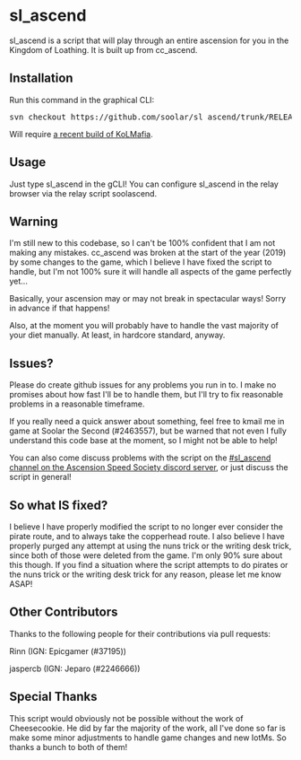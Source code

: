 # sl\_ascend

sl\_ascend is a script that will play through an entire ascension for you in the Kingdom of Loathing.
It is built up from cc\_ascend.

## Installation

Run this command in the graphical CLI:
<pre>
svn checkout https://github.com/soolar/sl_ascend/trunk/RELEASE/
</pre>
Will require [a recent build of KoLMafia](http://builds.kolmafia.us/job/Kolmafia/lastSuccessfulBuild/).

## Usage

Just type sl\_ascend in the gCLI! You can configure sl\_ascend in the relay browser via the relay
script soolascend.

## Warning

I'm still new to this codebase, so I can't be 100% confident that I am not making any mistakes.
cc\_ascend was broken at the start of the year (2019) by some changes to the game, which I believe
I have fixed the script to handle, but I'm not 100% sure it will handle all aspects of the game
perfectly yet...

Basically, your ascension may or may not break in spectacular ways! Sorry in advance if that happens!

Also, at the moment you will probably have to handle the vast majority of your diet manually.
At least, in hardcore standard, anyway.

## Issues?

Please do create github issues for any problems you run in to. I make no promises about how fast
I'll be to handle them, but I'll try to fix reasonable problems in a reasonable timeframe.

If you really need a quick answer about something, feel free to kmail me in game at
Soolar the Second (#2463557), but be warned that not even I fully understand this code base
at the moment, so I might not be able to help!

You can also come discuss problems with the script on the [#sl\_ascend channel on the Ascension Speed Society discord server](https://discord.gg/96xZxv3), or just discuss the script in general!

## So what IS fixed?

I believe I have properly modified the script to no longer ever consider the pirate route, and to
always take the copperhead route. I also believe I have properly purged any attempt at using the
nuns trick or the writing desk trick, since both of those were deleted from the game. I'm only
90% sure about this though. If you find a situation where the script attempts to do pirates or
the nuns trick or the writing desk trick for any reason, please let me know ASAP!

## Other Contributors

Thanks to the following people for their contributions via pull requests:

Rinn (IGN: Epicgamer (#37195))

jaspercb (IGN: Jeparo (#2246666))

## Special Thanks

This script would obviously not be possible without the work of Cheesecookie.
He did by far the majority of the work, all I've done so far is make some minor adjustments to
handle game changes and new IotMs. So thanks a bunch to both of them!
